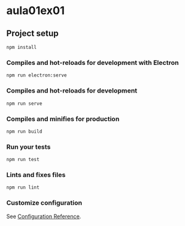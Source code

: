 # aula01ex01

## Project setup
```
npm install
```

### Compiles and hot-reloads for development with Electron
```
npm run electron:serve
```

### Compiles and hot-reloads for development
```
npm run serve
```

### Compiles and minifies for production
```
npm run build
```

### Run your tests
```
npm run test
```

### Lints and fixes files
```
npm run lint
```

### Customize configuration
See [Configuration Reference](https://cli.vuejs.org/config/).
